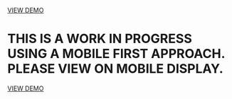 [VIEW DEMO](https://distracted-tesla-7c4b19.netlify.com/)

# THIS IS A WORK IN PROGRESS USING A MOBILE FIRST APPROACH. PLEASE VIEW ON MOBILE DISPLAY.

[VIEW DEMO](https://distracted-tesla-7c4b19.netlify.com/)
